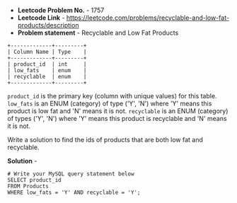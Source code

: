 - **Leetcode Problem No.** - 1757
- **Leetcode Link** - https://leetcode.com/problems/recyclable-and-low-fat-products/description
- **Problem statement** - Recyclable and Low Fat Products
```
+-------------+---------+
| Column Name | Type    |
+-------------+---------+
| product_id  | int     |
| low_fats    | enum    |
| recyclable  | enum    |
+-------------+---------+
```
`product_id` is the primary key (column with unique values) for this table.
`low_fats` is an ENUM (category) of type ('Y', 'N') where 'Y' means this product is low fat and 'N' means it is not.
`recyclable` is an ENUM (category) of types ('Y', 'N') where 'Y' means this product is recyclable and 'N' means it is not.
 

Write a solution to find the ids of products that are both low fat and recyclable.

**Solution** -
```
# Write your MySQL query statement below
SELECT product_id
FROM Products
WHERE low_fats = 'Y' AND recyclable = 'Y';
```